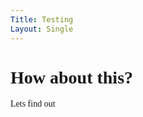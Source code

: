 ```yaml
---
Title: Testing
Layout: Single
---
```

<span style="font-family:comic-sans">

# How about this?
Lets find out

</span>
